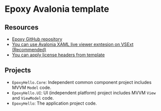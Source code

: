 # Epoxy Avalonia template

## Resources

* [Epoxy GitHub repository](https://github.com/kekyo/Epoxy)
* [You can use Avalonia XAML live viewer exntesion on VSExt (Recommended)](https://marketplace.visualstudio.com/items?itemName=AvaloniaTeam.AvaloniaforVisualStudio)
* [You can apply license headers from template](https://marketplace.visualstudio.com/items?itemName=StefanWenig.LicenseHeaderManager)

## Projects

* `EpoxyHello.Core`: Independent common component project includes MVVM `Model` code.
* `EpoxyHello.UI`: UI (independent platform) project includes MVVM `View` and `ViewModel` code.
* `EpoxyHello`: The application project code.
